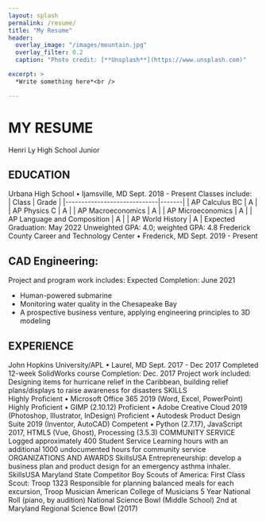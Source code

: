 ```yaml
---
layout: splash
permalink: /resume/
title: "My Resume"
header:
  overlay_image: "/images/mountain.jpg"
  overlay_filter: 0.2
  caption: "Photo credit: [**Unsplash**](https://www.unsplash.com)"

excerpt: >
  *Write something here*<br />

---
```


# MY RESUME
Henri Ly
High School Junior

## EDUCATION
Urbana High School • Ijamsville, MD	Sept. 2018 - Present
Classes include: 	
| Class                       | Grade |
|-----------------------------|-------|
| AP Calculus BC              | A     |
| AP Physics C                | A     |
| AP Macroeconomics           | A     |
| AP Microeconomics           | A     |
| AP Language and Composition | A     |
| AP World History            | A     |
Expected Graduation: May 2022
Unweighted GPA: 4.0; weighted GPA: 4.8
Frederick County Career and Technology Center • Frederick, MD	Sept. 2019 - Present

## CAD Engineering:
Project and program work includes: 	Expected Completion: June 2021
 - Human-powered submarine
 - Monitoring water quality in the Chesapeake Bay
 - A prospective business venture, applying engineering principles to 3D modeling

## EXPERIENCE
John Hopkins University/APL • Laurel, MD	Sept. 2017 - Dec 2017
Completed 12-week SolidWorks course 	Completion: Dec. 2017
Project work included: Designing items for hurricane relief in the Caribbean, building relief plans/displays to raise awareness for disasters
SKILLS	
Highly Proficient • Microsoft Office 365 2019 (Word, Excel, PowerPoint)
Highly Proficient • GIMP (2.10.12)
Proficient • Adobe Creative Cloud 2019 (Photoshop, Illustrator, InDesign)
Proficient • Autodesk Product Design Suite 2019 (Inventor, AutoCAD)
Competent • Python (2.7.17), JavaScript 2017, HTML5 (Vue, Ghost), Processing (3.5.3)
COMMUNITY SERVICE
Logged approximately 400 Student Service Learning hours with an additional 1000 undocumented hours for community service
ORGANIZATIONS AND AWARDS
SkillsUSA
Entrepreneurship: develop a business plan and product design for an emergency asthma inhaler. SkillsUSA Maryland State Competitor
Boy Scouts of America: First Class Scout: Troop 1323
Responsible for planning balanced meals for each excursion, Troop Musician
American College of Musicians
5 Year National Roll (piano, by audition)
National Science Bowl (Middle School)
2nd at Maryland Regional Science Bowl (2017)
